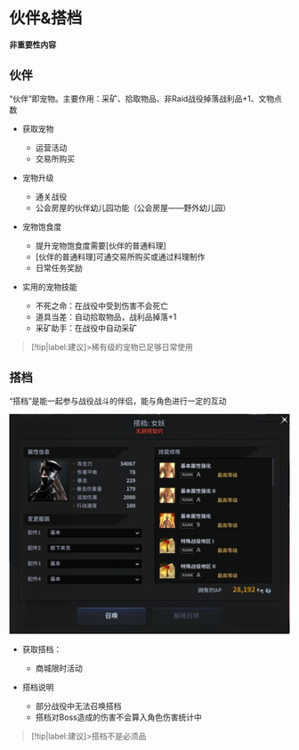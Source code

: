 # 伙伴&搭档 <!-- {docsify-ignore-all} -->
**非重要性内容**

##  伙伴 
“伙伴”即宠物。主要作用：采矿、拾取物品、非Raid战役掉落战利品+1、文物点数

-   获取宠物
    -   运营活动
    -   交易所购买

-   宠物升级
    -   通关战役
    -   公会房屋的伙伴幼儿园功能（公会房屋——野外幼儿园）

-   宠物饱食度
    -   提升宠物饱食度需要[伙伴的普通料理]
    -   [伙伴的普通料理]可通交易所购买或通过料理制作
    -   日常任务奖励

-   实用的宠物技能
    -   不死之命：在战役中受到伤害不会死亡
    -   道具当差：自动拾取物品，战利品掉落+1
    -   采矿助手：在战役中自动采矿

> [!tip|label:建议]>稀有级的宠物已足够日常使用

##  搭档 
“搭档”是能一起参与战役战斗的伴侣，能与角色进行一定的互动

![Alt text](image.png ':size=40%')

-   获取搭档：
    -   商城限时活动

-   搭档说明
    -   部分战役中无法召唤搭档
    -   搭档对Boss造成的伤害不会算入角色伤害统计中

> [!tip|label:建议]>搭档不是必须品

